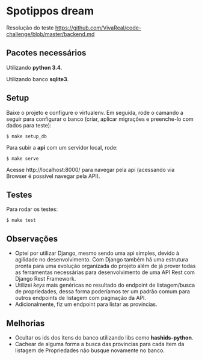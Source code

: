 # Spotippos dream

Resolução do teste https://github.com/VivaReal/code-challenge/blob/master/backend.md

Pacotes necessários
---------------------

Utilizando **python 3.4**.

Utilizando banco **sqlite3**.

Setup
------

Baixe o projeto e configure o virtualenv. Em seguida, rode o camando a seguir para configurar o banco (criar, aplicar migrações e preenche-lo com dados para teste):

```
$ make setup_db
```

Para subir a **api** com um servidor local, rode:

```
$ make serve
```

Acesse http://localhost:8000/ para navegar pela api (acessando via Browser é possível navegar pela API).

Testes
--------

Para rodar os testes:

```
$ make test
```

Observações
-------------

- Optei por utilizar Django, mesmo sendo uma api simples, devido à agilidade no desenvolvimento. Com Django também há uma estrutura pronta para uma evolução organizada do projeto além de já prover todas as ferramentas necessárias para desenvolvimento de uma API Rest com Django Rest Framework.
- Utilizei *keys* mais genéricas no resultado do endpoint de listagem/busca de propriedades, dessa forma poderíamos ter um padrão comum para outros endpoints de listagem com paginação da API.
- Adicionalmente, fiz um endpoint para listar as províncias.

Melhorias
----------

- Ocultar os ids dos itens do banco utilizando libs como **hashids-python**.
- Cachear de alguma forma a busca das provincias para cada item da listagem de Propriedades não busque novamente no banco.